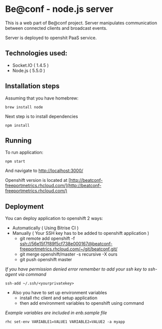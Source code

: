 # Be@conf - node.js server

This is a web part of Be@conf project. Server manipulates communication between connected
clients and broadcast events.

Server is deployed to openshit PaaS service.

## Technologies used:

* Socket.IO ( 1.4.5 )
* Node.js ( 5.5.0 )

## Installation steps

Assuming that you have homebrew:

    brew install node

Next step is to install dependencies

    npm install

## Running

To run application:

    npm start

And navigate to [http://localhost:3000/](http://localhost:3000/)

Openshift version is located at [http://beatconf-freeportmetrics.rhcloud.com/](http://beatconf-freeportmetrics.rhcloud.com/)

## Deployment

You can deploy application to openshift 2 ways:

* Automatically ( Using Bitrise CI )
* Manually ( Your SSH key has to be added to openshift application )
  * git remote add openshift -f [ssh://56e15f7f89f5cf738e000167@beatconf-freeportmetrics.rhcloud.com/~/git/beatconf.git/](ssh://56e15f7f89f5cf738e000167@beatconf-freeportmetrics.rhcloud.com/~/git/beatconf.git/)
  * git merge openshift/master -s recursive -X ours
  * git push openshift master

*If you have permission denied error remember to add your ssh key to ssh-agent via command*

    ssh-add ~/.ssh/<yourprivatekey>

* Also you have to set up environment variables
    * install rhc client and setup application
    * then add environment variables to openshift using command

*Example variables are included in enb.sample file*

    rhc set-env VARIABLE1=VALUE1 VARIABLE2=VALUE2 -a myapp

